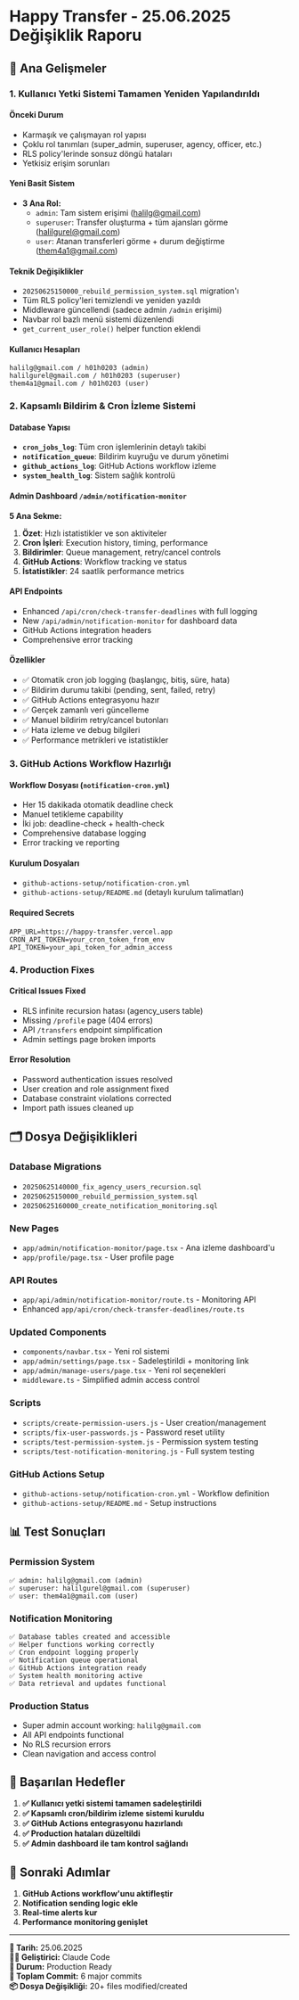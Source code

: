 # Happy Transfer - 25.06.2025 Değişiklik Raporu

## 🎯 Ana Gelişmeler

### 1. **Kullanıcı Yetki Sistemi Tamamen Yeniden Yapılandırıldı**

#### **Önceki Durum**
- Karmaşık ve çalışmayan rol yapısı
- Çoklu rol tanımları (super_admin, superuser, agency, officer, etc.)
- RLS policy'lerinde sonsuz döngü hataları
- Yetkisiz erişim sorunları

#### **Yeni Basit Sistem**
- **3 Ana Rol:**
  - `admin`: Tam sistem erişimi (halilg@gmail.com)
  - `superuser`: Transfer oluşturma + tüm ajansları görme (halilgurel@gmail.com)
  - `user`: Atanan transferleri görme + durum değiştirme (them4a1@gmail.com)

#### **Teknik Değişiklikler**
- `20250625150000_rebuild_permission_system.sql` migration'ı
- Tüm RLS policy'leri temizlendi ve yeniden yazıldı
- Middleware güncellendi (sadece admin `/admin` erişimi)
- Navbar rol bazlı menü sistemi düzenlendi
- `get_current_user_role()` helper function eklendi

#### **Kullanıcı Hesapları**
```
halilg@gmail.com / h01h0203 (admin)
halilgurel@gmail.com / h01h0203 (superuser)  
them4a1@gmail.com / h01h0203 (user)
```

### 2. **Kapsamlı Bildirim & Cron İzleme Sistemi**

#### **Database Yapısı**
- **`cron_jobs_log`**: Tüm cron işlemlerinin detaylı takibi
- **`notification_queue`**: Bildirim kuyruğu ve durum yönetimi
- **`github_actions_log`**: GitHub Actions workflow izleme
- **`system_health_log`**: Sistem sağlık kontrolü

#### **Admin Dashboard** `/admin/notification-monitor`
**5 Ana Sekme:**
1. **Özet**: Hızlı istatistikler ve son aktiviteler
2. **Cron İşleri**: Execution history, timing, performance
3. **Bildirimler**: Queue management, retry/cancel controls
4. **GitHub Actions**: Workflow tracking ve status
5. **İstatistikler**: 24 saatlik performance metrics

#### **API Endpoints**
- Enhanced `/api/cron/check-transfer-deadlines` with full logging
- New `/api/admin/notification-monitor` for dashboard data
- GitHub Actions integration headers
- Comprehensive error tracking

#### **Özellikler**
- ✅ Otomatik cron job logging (başlangıç, bitiş, süre, hata)
- ✅ Bildirim durumu takibi (pending, sent, failed, retry)
- ✅ GitHub Actions entegrasyonu hazır
- ✅ Gerçek zamanlı veri güncelleme
- ✅ Manuel bildirim retry/cancel butonları
- ✅ Hata izleme ve debug bilgileri
- ✅ Performance metrikleri ve istatistikler

### 3. **GitHub Actions Workflow Hazırlığı**

#### **Workflow Dosyası** (`notification-cron.yml`)
- Her 15 dakikada otomatik deadline check
- Manuel tetikleme capability
- İki job: deadline-check + health-check
- Comprehensive database logging
- Error tracking ve reporting

#### **Kurulum Dosyaları**
- `github-actions-setup/notification-cron.yml`
- `github-actions-setup/README.md` (detaylı kurulum talimatları)

#### **Required Secrets**
```
APP_URL=https://happy-transfer.vercel.app
CRON_API_TOKEN=your_cron_token_from_env
API_TOKEN=your_api_token_for_admin_access
```

### 4. **Production Fixes**

#### **Critical Issues Fixed**
- RLS infinite recursion hatası (agency_users table)
- Missing `/profile` page (404 errors)
- API `/transfers` endpoint simplification
- Admin settings page broken imports

#### **Error Resolution**
- Password authentication issues resolved
- User creation and role assignment fixed
- Database constraint violations corrected
- Import path issues cleaned up

## 🗂️ Dosya Değişiklikleri

### **Database Migrations**
- `20250625140000_fix_agency_users_recursion.sql`
- `20250625150000_rebuild_permission_system.sql`
- `20250625160000_create_notification_monitoring.sql`

### **New Pages**
- `app/admin/notification-monitor/page.tsx` - Ana izleme dashboard'u
- `app/profile/page.tsx` - User profile page

### **API Routes**
- `app/api/admin/notification-monitor/route.ts` - Monitoring API
- Enhanced `app/api/cron/check-transfer-deadlines/route.ts`

### **Updated Components**
- `components/navbar.tsx` - Yeni rol sistemi
- `app/admin/settings/page.tsx` - Sadeleştirildi + monitoring link
- `app/admin/manage-users/page.tsx` - Yeni rol seçenekleri
- `middleware.ts` - Simplified admin access control

### **Scripts**
- `scripts/create-permission-users.js` - User creation/management
- `scripts/fix-user-passwords.js` - Password reset utility
- `scripts/test-permission-system.js` - Permission system testing
- `scripts/test-notification-monitoring.js` - Full system testing

### **GitHub Actions Setup**
- `github-actions-setup/notification-cron.yml` - Workflow definition
- `github-actions-setup/README.md` - Setup instructions

## 📊 Test Sonuçları

### **Permission System**
```
✅ admin: halilg@gmail.com (admin)
✅ superuser: halilgurel@gmail.com (superuser)
✅ user: them4a1@gmail.com (user)
```

### **Notification Monitoring**
```
✅ Database tables created and accessible
✅ Helper functions working correctly
✅ Cron endpoint logging properly
✅ Notification queue operational
✅ GitHub Actions integration ready
✅ System health monitoring active
✅ Data retrieval and updates functional
```

### **Production Status**
- Super admin account working: `halilg@gmail.com`
- All API endpoints functional
- No RLS recursion errors
- Clean navigation and access control

## 🎯 Başarılan Hedefler

1. **✅ Kullanıcı yetki sistemi tamamen sadeleştirildi**
2. **✅ Kapsamlı cron/bildirim izleme sistemi kuruldu**
3. **✅ GitHub Actions entegrasyonu hazırlandı**
4. **✅ Production hataları düzeltildi**
5. **✅ Admin dashboard ile tam kontrol sağlandı**

## 🚀 Sonraki Adımlar

1. **GitHub Actions workflow'unu aktifleştir**
2. **Notification sending logic ekle**
3. **Real-time alerts kur**
4. **Performance monitoring genişlet**

---

**📅 Tarih:** 25.06.2025  
**👨‍💻 Geliştirici:** Claude Code  
**🎯 Durum:** Production Ready  
**🔧 Toplam Commit:** 6 major commits  
**📦 Dosya Değişikliği:** 20+ files modified/created